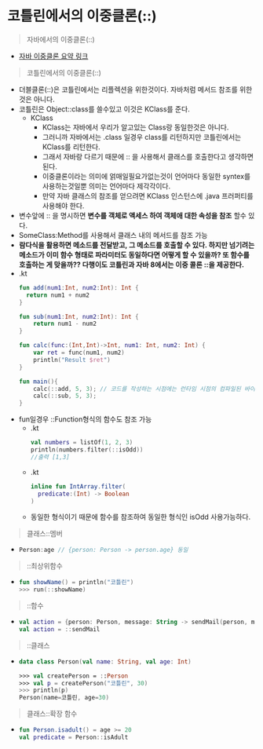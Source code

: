 코틀린에서의 이중클론(::)
===
> 자바에서의 이중클론(::)
* [자바 이중클론 요약 링크](https://github.com/sdk0213/Knowledge-Storage/blob/master/java/%EC%9D%B4%EC%A4%91%ED%81%B4%EB%A1%A0(::)%20.md)
> 코틀린에서의 이중클론(::)
* 더블클론(::)은 코틀린에서는 리플렉션을 위한것이다. 자바처럼 메서드 참조를 위한것은 아니다.
* 코틀린은 Object::class를 쓸수있고 이것은 KClass를 준다.
  * KClass
    * KClass는 자바에서 우리가 알고있는 Class랑 동일한것은 아니다.
    * 그러니까 자바에서는 .class 일경우 class를 리턴하지만 코틀린에서는 KClass를 리턴한다.
    * 그래서 자바랑 다르기 때문에 :: 을 사용해서 클래스를 호출한다고 생각하면된다.
    * 이중클론이라는 의미에 얽매일필요가없는것이 언어마다 동일한 syntex를 사용하는것일뿐 의미는 언어마다 제각각이다.
    * 만약 자바 클래스의 참조를 얻으려면 KClass 인스턴스에 .java 프러퍼티를 사용해야 한다.
* 변수앞에 :: 을 명시하면 **변수를 객체로 액세스 하여 객체애 대한 속성을 참조** 할수 있다.
* SomeClass:Method를 사용해서 클래스 내의 메서드를 참조 가능
* **람다식을 활용하면 메소드를 전달받고, 그 메소드를 호출할 수 있다. 하지만 넘기려는 메소드가 이미 함수 형태로 파라미터도 동일하다면 어떻게 할 수 있을까? 또 함수를 호출하는 게 맞을까?? 다행이도 코틀린과 자바 8에서는 이중 콜론 ::을 제공한다.**
* .kt
  ```kotlin
  fun add(num1:Int, num2:Int): Int {
    return num1 + num2
  }

  fun sub(num1:Int, num2:Int): Int {
      return num1 - num2
  }

  fun calc(func:(Int,Int)->Int, num1: Int, num2: Int) {
      var ret = func(num1, num2)
      println("Result $ret")
  }

  fun main(){
      calc(::add, 5, 3); // 코드를 작성하는 시점에는 런타임 시점의 컴파일된 바이트코드중에서 add라는 함수의 위치를 알 수 없기 때문에 런타임시의 바이트 코드를 이용해 add함수의 값을 찾기 위해 사용한다.
      calc(::sub, 5, 3);
  }
* fun일경우 ::Function형식의 함수도 참조 가능
  * .kt
    ```kotlin
    val numbers = listOf(1, 2, 3)
    println(numbers.filter(::isOdd))
    //출력 [1,3]
  * .kt
    ```kotlin
    inline fun IntArray.filter(
      predicate:(Int) -> Boolean
    )
  * 동일한 형식이기 때문에 함수를 참조하여 동일한 형식인 isOdd 사용가능하다.
> 클래스::멤버
* ```kotlin
  Person:age // {person: Person -> person.age} 동일
> ::최상위함수
* ```kotlin
  fun showName() = println("코틀린")
  >>> run(::showName)
> ::함수
* ```kotlin
  val action = {person: Person, message: String -> sendMail(person, message)}
  val action = ::sendMail
> ::클래스
* ```kotlin
  data class Person(val name: String, val age: Int)
  
  >>> val createPerson = ::Person
  >>> val p = createPerson("코틀린", 30)
  >>> println(p)
  Person(name=코틀린, age=30)
> 클래스::확장 함수
* ```kotlin
  fun Person.isadult() = age >= 20
  val predicate = Person::isAdult
 
